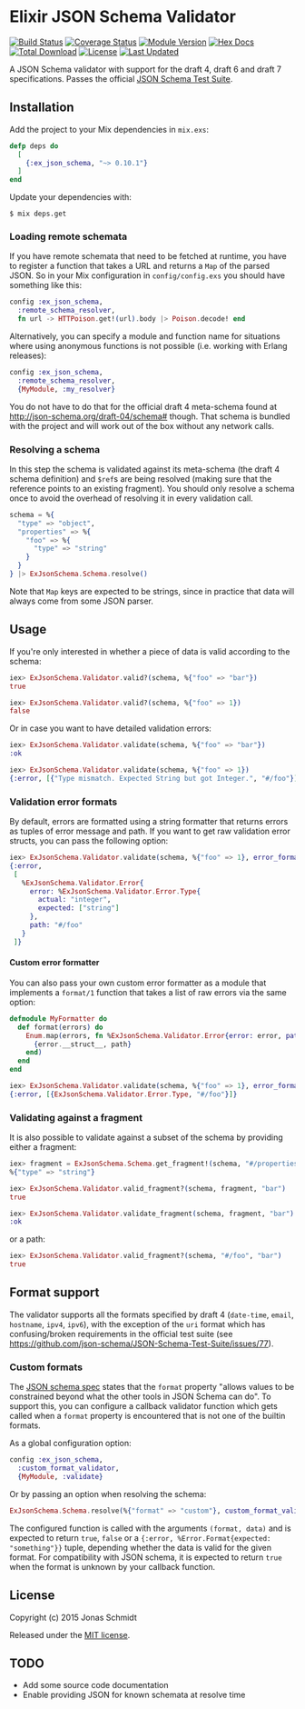 # Elixir JSON Schema Validator

[![Build Status](https://app.travis-ci.com/jonasschmidt/ex_json_schema.svg?branch=master)](https://app.travis-ci.com/github/jonasschmidt/ex_json_schema)
[![Coverage Status](https://coveralls.io/repos/github/jonasschmidt/ex_json_schema/badge.svg?branch=master)](https://coveralls.io/github/jonasschmidt/ex_json_schema?branch=master)
[![Module Version](https://img.shields.io/hexpm/v/ex_json_schema.svg)](https://hex.pm/packages/ex_json_schema)
[![Hex Docs](https://img.shields.io/badge/hex-docs-lightgreen.svg)](https://hexdocs.pm/ex_json_schema/)
[![Total Download](https://img.shields.io/hexpm/dt/ex_json_schema.svg)](https://hex.pm/packages/ex_json_schema)
[![License](https://img.shields.io/hexpm/l/ex_json_schema.svg)](https://github.com/jonasschmidt/ex_json_schema/blob/master/LICENSE)
[![Last Updated](https://img.shields.io/github/last-commit/jonasschmidt/ex_json_schema.svg)](https://github.com/jonasschmidt/ex_json_schema/commits/master)

A JSON Schema validator with support for the draft 4, draft 6 and draft 7 specifications. Passes the official [JSON Schema Test Suite](https://github.com/json-schema/JSON-Schema-Test-Suite).

## Installation

Add the project to your Mix dependencies in `mix.exs`:

```elixir
defp deps do
  [
    {:ex_json_schema, "~> 0.10.1"}
  ]
end
```

Update your dependencies with:

```shell
$ mix deps.get
```

### Loading remote schemata

If you have remote schemata that need to be fetched at runtime, you have to register a function that takes a URL and returns a `Map` of the parsed JSON. So in your Mix configuration in `config/config.exs` you should have something like this:

```elixir
config :ex_json_schema,
  :remote_schema_resolver,
  fn url -> HTTPoison.get!(url).body |> Poison.decode! end
```

Alternatively, you can specify a module and function name for situations where using anonymous functions is not possible (i.e. working with Erlang releases):

```elixir
config :ex_json_schema,
  :remote_schema_resolver,
  {MyModule, :my_resolver}
```

You do not have to do that for the official draft 4 meta-schema found at http://json-schema.org/draft-04/schema# though. That schema is bundled with the project and will work out of the box without any network calls.

### Resolving a schema

In this step the schema is validated against its meta-schema (the draft 4 schema definition) and `$ref`s are being resolved (making sure that the reference points to an existing fragment). You should only resolve a schema once to avoid the overhead of resolving it in every validation call.

```elixir
schema = %{
  "type" => "object",
  "properties" => %{
    "foo" => %{
      "type" => "string"
    }
  }
} |> ExJsonSchema.Schema.resolve()
```

Note that `Map` keys are expected to be strings, since in practice that data will always come from some JSON parser.

## Usage

If you're only interested in whether a piece of data is valid according to the schema:

```elixir
iex> ExJsonSchema.Validator.valid?(schema, %{"foo" => "bar"})
true

iex> ExJsonSchema.Validator.valid?(schema, %{"foo" => 1})
false
```

Or in case you want to have detailed validation errors:

```elixir
iex> ExJsonSchema.Validator.validate(schema, %{"foo" => "bar"})
:ok

iex> ExJsonSchema.Validator.validate(schema, %{"foo" => 1})
{:error, [{"Type mismatch. Expected String but got Integer.", "#/foo"}]}
```

### Validation error formats

By default, errors are formatted using a string formatter that returns errors as tuples of error message and path. If you want to get raw validation error structs, you can pass the following option:

```elixir
iex> ExJsonSchema.Validator.validate(schema, %{"foo" => 1}, error_formatter: false)
{:error,
 [
   %ExJsonSchema.Validator.Error{
     error: %ExJsonSchema.Validator.Error.Type{
       actual: "integer",
       expected: ["string"]
     },
     path: "#/foo"
   }
 ]}
```

#### Custom error formatter

You can also pass your own custom error formatter as a module that implements a `format/1` function that takes a list of raw errors via the same option:

```elixir
defmodule MyFormatter do
  def format(errors) do
    Enum.map(errors, fn %ExJsonSchema.Validator.Error{error: error, path: path} ->
      {error.__struct__, path}
    end)
  end
end
```

```elixir
iex> ExJsonSchema.Validator.validate(schema, %{"foo" => 1}, error_formatter: MyFormatter)
{:error, [{ExJsonSchema.Validator.Error.Type, "#/foo"}]}
```

### Validating against a fragment

It is also possible to validate against a subset of the schema by providing either a fragment:

```elixir
iex> fragment = ExJsonSchema.Schema.get_fragment!(schema, "#/properties/foo")
%{"type" => "string"}

iex> ExJsonSchema.Validator.valid_fragment?(schema, fragment, "bar")
true

iex> ExJsonSchema.Validator.validate_fragment(schema, fragment, "bar")
:ok
```

or a path:

```elixir
iex> ExJsonSchema.Validator.valid_fragment?(schema, "#/foo", "bar")
true
```

## Format support

The validator supports all the formats specified by draft 4 (`date-time`, `email`, `hostname`, `ipv4`, `ipv6`), with the exception of the `uri` format which has confusing/broken requirements in the official test suite (see https://github.com/json-schema/JSON-Schema-Test-Suite/issues/77).

### Custom formats

The [JSON schema spec][format-spec] states that the `format` property "allows values to be constrained beyond what the other tools in JSON Schema can do". To support this, you can configure a callback validator function which gets called when a `format` property is encountered that is not one of the builtin formats.

As a global configuration option:

```elixir
config :ex_json_schema,
  :custom_format_validator,
  {MyModule, :validate}
```

Or by passing an option when resolving the schema:

```elixir
ExJsonSchema.Schema.resolve(%{"format" => "custom"}, custom_format_validator: {MyModule, :validate})
```

The configured function is called with the arguments `(format, data)` and is expected to return `true`, `false` or a `{:error, %Error.Format{expected: "something"}}` tuple, depending whether the data is valid for the given format. For compatibility with JSON schema, it is expected to return `true` when the format is unknown by your callback function.

[format-spec]: https://json-schema.org/understanding-json-schema/reference/string.html#format

## License

Copyright (c) 2015 Jonas Schmidt

Released under the [MIT license](https://github.com/jonasschmidt/ex_json_schema/blob/master/LICENSE).

## TODO

* Add some source code documentation
* Enable providing JSON for known schemata at resolve time
